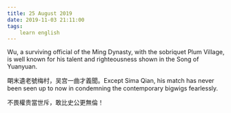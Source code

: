 ```yaml
---
title: 25 August 2019
date: 2019-11-03 21:11:00
tags:
    learn english
---
```

Wu, a surviving official of the Ming
Dynasty, with the sobriquet Plum Village, is well known for his talent and
righteousness shown in the Song of Yuanyuan. 

朙末遺老號梅村，吴宫一曲才義聞。Except Sima Qian, his match has never been seen
up to now in condemning the contemporary bigwigs fearlessly. 

不畏權贵當世斥，敢比史公更無倫！
